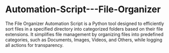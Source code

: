 # Automation-Script---File-Organizer
The File Organizer Automation Script is a Python tool designed to efficiently sort files in a specified  directory into categorized folders based on their file extensions. It simplifies file management by organizing  files into predefined categories, such as Documents, Images, Videos, and Others, while logging all actions  for transparency. 
